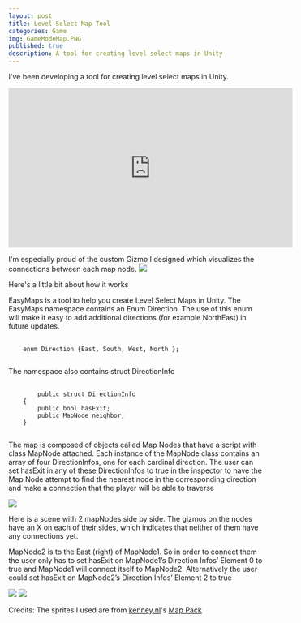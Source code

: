 ```yaml
---
layout: post
title: Level Select Map Tool
categories: Game
img: GameModeMap.PNG
published: true
description: A tool for creating level select maps in Unity 
---
```


I've been developing a tool for creating level select maps in Unity.  

<iframe width="560" height="315" src="https://www.youtube.com/embed/rXEC9h_hQpM" frameborder="0" allowfullscreen></iframe>

I'm especially proud of the custom Gizmo I designed which visualizes the connections between each map node.
<img src = "{{ site.url }}/images/MapGizmo.PNG">

Here's a little bit about how it works

EasyMaps is a tool to help you create Level Select Maps in Unity. The EasyMaps namespace contains an Enum Direction. The use of this enum will make it easy to add additional directions (for example NorthEast) in future updates.
<pre>
  <code>
    enum Direction {East, South, West, North };
  </code>
</pre>




The namespace also contains struct DirectionInfo
<pre>
  <code>
        public struct DirectionInfo
    {
        public bool hasExit;
        public MapNode neighbor;        
    }
  </code>
</pre>

The map is composed of objects called Map Nodes that have a script with class MapNode attached. Each instance of the MapNode class contains an array of four DirectionInfos, one for each cardinal direction. The user can set hasExit in any of these DirectionInfos to true in the inspector to have the Map Node attempt to find the nearest node in the corresponding direction and make a connection that the player will be able to traverse

<img src= "{{ site.url }}/images/EasyMapsScreenCap1.PNG">

Here is a scene with 2 mapNodes side by side.  The gizmos on the nodes have an X on each of their sides, which indicates that neither of them have any connections yet.

MapNode2 is to the East (right) of MapNode1. So in order to connect them the user only has to set hasExit on MapNode1’s Direction Infos’ Element 0 to true and MapNode1 will connect itself to MapNode2.  Alternatively the user could set hasExit on MapNode2’s Direction Infos’ Element 2 to true

<img src= "{{ site.url }}/images/EasyMapsScreenCap4.PNG">
<img src= "{{ site.url }}/images/EasyMapsScreenCap5.PNG">

Credits: 
The sprites I used are from [kenney.nl](kenny.nl)'s [Map Pack](https://opengameart.org/content/map-pack-180-assets)


